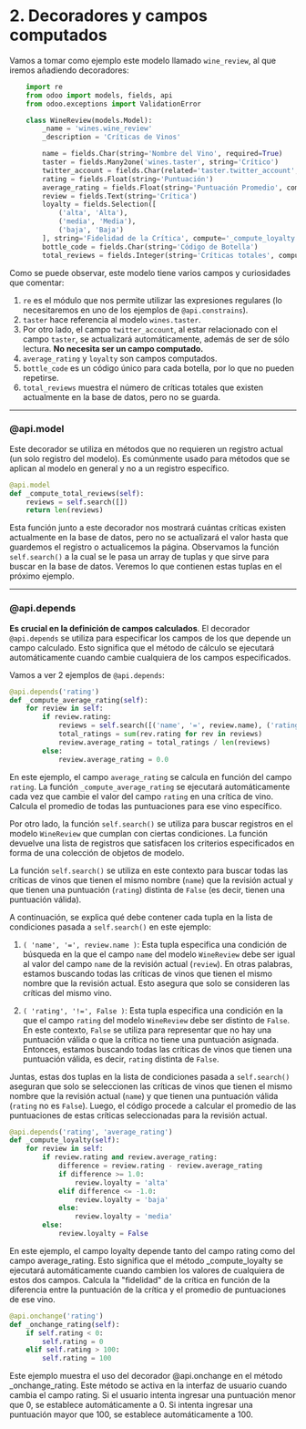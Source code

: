 # 2. Decoradores y campos computados

Vamos a tomar como ejemplo este modelo llamado `wine_review`, al que iremos añadiendo decoradores:

```python
    import re
    from odoo import models, fields, api
    from odoo.exceptions import ValidationError

    class WineReview(models.Model):
        _name = 'wines.wine_review'
        _description = 'Críticas de Vinos'

        name = fields.Char(string='Nombre del Vino', required=True)
        taster = fields.Many2one('wines.taster', string='Crítico')
        twitter_account = fields.Char(related='taster.twitter_account', string='En Twitter', readonly=True)
        rating = fields.Float(string='Puntuación')
        average_rating = fields.Float(string='Puntuación Promedio', compute='_compute_average_rating')
        review = fields.Text(string='Crítica')
        loyalty = fields.Selection([
            ('alta', 'Alta'),
            ('media', 'Media'),
            ('baja', 'Baja')
        ], string='Fidelidad de la Crítica', compute='_compute_loyalty', readonly=True)
        bottle_code = fields.Char(string='Código de Botella')
        total_reviews = fields.Integer(string='Críticas totales', compute='_compute_total_reviews', store=False)
```
Como se puede observar, este modelo tiene varios campos y curiosidades que comentar:

1. `re` es el módulo que nos permite utilizar las expresiones regulares (lo necesitaremos en uno de los ejemplos de `@api.constrains`).
2. `taster` hace referencia al modelo `wines.taster`.
3. Por otro lado, el campo `twitter_account`, al estar relacionado con el campo `taster`, se actualizará automáticamente, además de ser de sólo lectura. **No necesita ser un campo computado.**
4. `average_rating` y `loyalty` son campos computados.
5. `bottle_code` es un código único para cada botella, por lo que no pueden repetirse.
6. `total_reviews` muestra el número de críticas totales que existen actualmente en la base de datos, pero no se guarda.

---

### @api.model

Este decorador se utiliza en métodos que no requieren un registro actual (un solo registro del modelo). Es comúnmente usado para métodos que se aplican al modelo en general y no a un registro específico.

```python
@api.model
def _compute_total_reviews(self):
    reviews = self.search([])
    return len(reviews)
```
Esta función junto a este decorador nos mostrará cuántas críticas existen actualmente en la base de datos, pero no se actualizará el valor hasta que guardemos el registro o actualicemos la página. Observamos la función `self.search()` a la cual se le pasa un array de tuplas y que sirve para buscar en la base de datos. Veremos lo que contienen estas tuplas en el próximo ejemplo.

---

### @api.depends

**Es crucial en la definición de campos calculados**. El decorador `@api.depends` se utiliza para especificar los campos de los que depende un campo calculado. Esto significa que el método de cálculo se ejecutará automáticamente cuando cambie cualquiera de los campos especificados.

Vamos a ver 2 ejemplos de `@api.depends`:

```python
@api.depends('rating')
def _compute_average_rating(self):
    for review in self:
        if review.rating:
            reviews = self.search([('name', '=', review.name), ('rating', '!=', False)])
            total_ratings = sum(rev.rating for rev in reviews)
            review.average_rating = total_ratings / len(reviews)
        else:
            review.average_rating = 0.0
```
En este ejemplo, el campo `average_rating` se calcula en función del campo `rating`. La función `_compute_average_rating` se ejecutará automáticamente cada vez que cambie el valor del campo `rating` en una crítica de vino. Calcula el promedio de todas las puntuaciones para ese vino específico.

Por otro lado, la función `self.search()` se utiliza para buscar registros en el modelo `WineReview` que cumplan con ciertas condiciones. La función devuelve una lista de registros que satisfacen los criterios especificados en forma de una colección de objetos de modelo.

La función `self.search()` se utiliza en este contexto para buscar todas las críticas de vinos que tienen el mismo nombre (`name`) que la revisión actual y que tienen una puntuación (`rating`) distinta de `False` (es decir, tienen una puntuación válida).

A continuación, se explica qué debe contener cada tupla en la lista de condiciones pasada a `self.search()` en este ejemplo:

1. `( 'name', '=', review.name )`: Esta tupla especifica una condición de búsqueda en la que el campo `name` del modelo `WineReview` debe ser igual al valor del campo `name` de la revisión actual (`review`). En otras palabras, estamos buscando todas las críticas de vinos que tienen el mismo nombre que la revisión actual. Esto asegura que solo se consideren las críticas del mismo vino.

2. `( 'rating', '!=', False )`: Esta tupla especifica una condición en la que el campo `rating` del modelo `WineReview` debe ser distinto de `False`. En este contexto, `False` se utiliza para representar que no hay una puntuación válida o que la crítica no tiene una puntuación asignada. Entonces, estamos buscando todas las críticas de vinos que tienen una puntuación válida, es decir, `rating` distinta de `False`.

Juntas, estas dos tuplas en la lista de condiciones pasada a `self.search()` aseguran que solo se seleccionen las críticas de vinos que tienen el mismo nombre que la revisión actual (`name`) y que tienen una puntuación válida (`rating` no es `False`). Luego, el código procede a calcular el promedio de las puntuaciones de estas críticas seleccionadas para la revisión actual.

```python
@api.depends('rating', 'average_rating')
def _compute_loyalty(self):
    for review in self:
        if review.rating and review.average_rating:
            difference = review.rating - review.average_rating
            if difference >= 1.0:
                review.loyalty = 'alta'
            elif difference <= -1.0:
                review.loyalty = 'baja'
            else:
                review.loyalty = 'media'
        else:
            review.loyalty = False
```
En este ejemplo, el campo loyalty depende tanto del campo rating como del campo average_rating. Esto significa que el método _compute_loyalty se ejecutará automáticamente cuando cambien los valores de cualquiera de estos dos campos. Calcula la "fidelidad" de la crítica en función de la diferencia entre la puntuación de la crítica y el promedio de puntuaciones de ese vino.

```python
@api.onchange('rating')
def _onchange_rating(self):
    if self.rating < 0:
        self.rating = 0
    elif self.rating > 100:
        self.rating = 100
```
Este ejemplo muestra el uso del decorador @api.onchange en el método _onchange_rating. Este método se activa en la interfaz de usuario cuando cambia el campo rating. Si el usuario intenta ingresar una puntuación menor que 0, se establece automáticamente a 0. Si intenta ingresar una puntuación mayor que 100, se establece automáticamente a 100.


